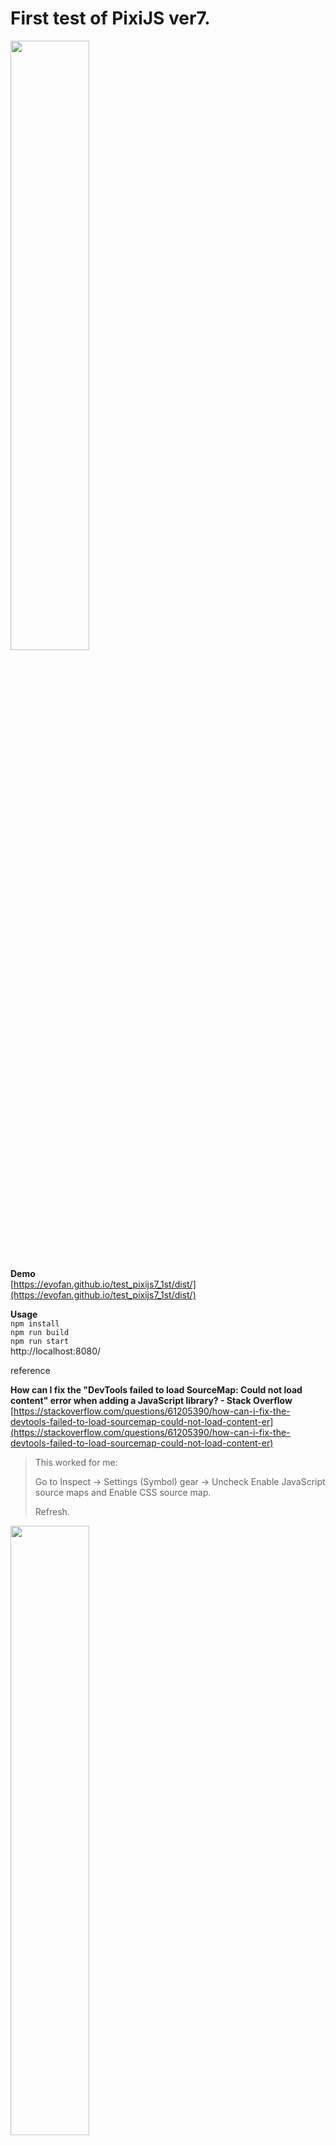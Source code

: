 # First test of PixiJS ver7.

<img src="https://evofan.github.io/test_pixijs7_1st/screenshot/pic_pixijs7_1st_test3.jpg" width="50%">  

**Demo**  
[https://evofan.github.io/test_pixijs7_1st/dist/](https://evofan.github.io/test_pixijs7_1st/dist/)  

**Usage**  
`npm install`  
`npm run build`  
`npm run start`  
http://localhost:8080/  

reference

**How can I fix the "DevTools failed to load SourceMap: Could not load content" error when adding a JavaScript library? - Stack Overflow**  
[https://stackoverflow.com/questions/61205390/how-can-i-fix-the-devtools-failed-to-load-sourcemap-could-not-load-content-er](https://stackoverflow.com/questions/61205390/how-can-i-fix-the-devtools-failed-to-load-sourcemap-could-not-load-content-er)  
>This worked for me:
>
>Go to Inspect → Settings (Symbol) gear → Uncheck Enable JavaScript source maps and Enable CSS source map.
>
>Refresh.
<img src="https://evofan.github.io/test_pixijs7_1st/screenshot/pic_pixijs7_1st_test1.jpg" width="50%">  
<img src="https://evofan.github.io/test_pixijs7_1st/screenshot/pic_pixijs7_1st_test2.jpg" width="50%">  

or use below.

**DevTools failed to load SourceMap for webpack:///node_modules//....js.map HTTP error: status code 404, net::ERR_UNKNOWN_URL_SCHEME**  
[https://stackoverflow.com/questions/61767538/devtools-failed-to-load-sourcemap-for-webpack-node-modules-js-map-http-e](https://stackoverflow.com/questions/61767538/devtools-failed-to-load-sourcemap-for-webpack-node-modules-js-map-http-e)  
>devtool: "eval-cheap-source-map"  
>Add this to your webpack config and that's it.  
<img src="https://evofan.github.io/test_pixijs7_1st/screenshot/pic_pixijs7_1st_test4.jpg" width="50%">  

**v7 Migration Guide**  
[https://github.com/pixijs/pixijs/wiki/v7-Migration-Guide](https://github.com/pixijs/pixijs/wiki/v7-Migration-Guide)  

↓のような警告が出てる  
Errror with Permissions-Policy header: Origin trial controlled feature not enabled: 'interest-cohort'.  

**GitHubに謎のHTTPレスポンスヘッダが含まれている**  
[https://qiita.com/rana_kualu/items/453d7c4d551e0e6063f3](https://qiita.com/rana_kualu/items/453d7c4d551e0e6063f3)  
>permissions-policy: interest-cohort=()  
>これはFLoCを拒否するという主張です  

**アロー関数式とAsync/Awaitを使った非同期処理 | TomoSoft**  
[https://tomosoft.jp/design/?p=44223](https://tomosoft.jp/design/?p=44223)  
>同じ処理を、async/awaitを使用すると次のようになります

**PIXI sprites are blurry on mobile devices. - Pixi.js - HTML5 Game Devs Forum**  
[https://www.html5gamedevs.com/topic/33044-pixi-sprites-are-blurry-on-mobile-devices/](https://www.html5gamedevs.com/topic/33044-pixi-sprites-are-blurry-on-mobile-devices/)  
>Please type "window.devicePixelRatio" in the console, or "console.log"  that value in your code. Is it 1 or something else?  

**Pixi.jsの高解像度端末の対応 - Qiita**  
[https://qiita.com/couragenki/items/8f8cae562f5e0fff1805](https://qiita.com/couragenki/items/8f8cae562f5e0fff1805)  
>resolution: window.devicePixelRatio || 1,  
>autoResize: true  
